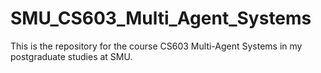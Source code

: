 # SMU_CS603_Multi_Agent_Systems
This is the repository for the course CS603 Multi-Agent Systems in my postgraduate studies at SMU.
